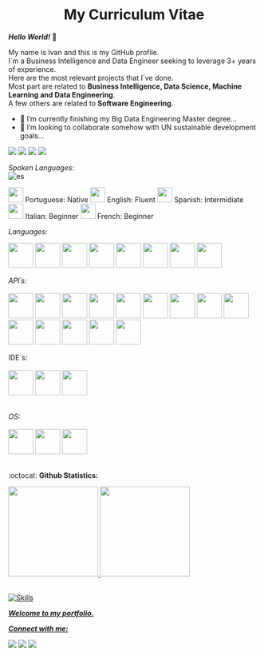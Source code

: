 <!DOCTYPE html>
<html lang="en">
<head>
    <meta charset="UTF-8">
    <h1 align="center">My Curriculum Vitae</h1>
</head>
            

<body>

***Hello World!*** 👋

My name is Ivan and this is my GitHub profile.<br/>
I´m a Business Intelligence and Data Engineer seeking to leverage 3+ years of experience.<br/>
Here are the most relevant projects that I´ve done.<br/>
Most part are related to **Business Intelligence, Data Science, Machine Learning and Data Engineering**.<br/>
A few others are related to **Software Engineering**.<br/>

- 🌱 I’m currently finishing my Big Data Engineering Master degree...
- 👯 I’m looking to collaborate somehow with UN sustainable development goals...

<img src="https://img.shields.io/badge/Bachelor-Production%20Engineering-blue" /> <img src="https://img.shields.io/badge/Master-Business%20Intelligence-yellow" /> <img src="https://img.shields.io/badge/Master-Data%20Engineering%20at%20IGTI-yellow" />
<img src="https://img.shields.io/badge/Master-Data%20Engineering%20at%20Purdue%20University-yellow" />

*Spoken Languages:*<br/>
![es]()

<img src="https://user-images.githubusercontent.com/67763471/179825097-f51303c7-75eb-4975-99c0-c8d8e5d86e7e.svg" width=30 heigth="30" /> Portuguese: Native     <img src="https://user-images.githubusercontent.com/67763471/179825666-9fa4ac93-a70e-4128-a62f-dec064199be2.png" width="30" heigth="30" /> English: Fluent     <img src="https://user-images.githubusercontent.com/67763471/179826733-23b80a09-0827-4f0e-b12a-16b1e643eb35.jpg" width="30" heigth="30" /> Spanish: Intermidiate     <img src="https://user-images.githubusercontent.com/67763471/179826227-e15c5b20-86e0-4b87-9406-08af122630a8.png" width="30" heigth="30" /> Italian: Beginner     <img src="https://user-images.githubusercontent.com/67763471/179826181-0776bc73-c3a7-4229-9d6f-c59dcf9939b4.png" width="30" heigth="30" /> French: Beginner

*Languages:*<br/>
    
<img src="https://cdn.jsdelivr.net/gh/devicons/devicon/icons/python/python-original-wordmark.svg" width="50" height="50" /> <img src="https://cdn.jsdelivr.net/gh/devicons/devicon/icons/java/java-original-wordmark.svg" width="50" height="50" /> <img src="https://cdn.jsdelivr.net/gh/devicons/devicon/icons/rstudio/rstudio-original.svg" width="50" height="50" /> <img src="https://cdn.jsdelivr.net/gh/devicons/devicon/icons/c/c-original.svg" width="50" height="50" /> <img src="https://cdn.jsdelivr.net/gh/devicons/devicon/icons/cplusplus/cplusplus-original.svg" width="50" height="50" /> <img src="https://cdn.jsdelivr.net/gh/devicons/devicon/icons/html5/html5-original.svg" width="50" height="50" /> <img src="https://cdn.jsdelivr.net/gh/devicons/devicon/icons/bash/bash-original.svg" width="50" height="50" /> <img src="https://cdn.jsdelivr.net/gh/devicons/devicon/icons/git/git-plain-wordmark.svg" width="50" height="50" />
<br/>
    
*API´s:*<br/>    
<img src="https://cdn.jsdelivr.net/gh/devicons/devicon/icons/azure/azure-original.svg" width="50" height="50" /> <img src="https://cdn.jsdelivr.net/gh/devicons/devicon/icons/amazonwebservices/amazonwebservices-original.svg" width="50" height="50" /> <img src="https://cdn.jsdelivr.net/gh/devicons/devicon/icons/apache/apache-original.svg" width="50" height="50" /> <img src="https://cdn.jsdelivr.net/gh/devicons/devicon/icons/jupyter/jupyter-original-wordmark.svg" width="50" height="50" /> <img src="https://cdn.jsdelivr.net/gh/devicons/devicon/icons/anaconda/anaconda-original.svg" width="50" height="50" /> <img src="https://cdn.jsdelivr.net/gh/devicons/devicon/icons/docker/docker-original-wordmark.svg" width="50" height="50" /> <img src="https://cdn.jsdelivr.net/gh/devicons/devicon/icons/postgresql/postgresql-original-wordmark.svg" width="50" height="50" /> <img src="https://cdn.jsdelivr.net/gh/devicons/devicon/icons/mysql/mysql-original-wordmark.svg" width="50" height="50" /> <img src="https://cdn.jsdelivr.net/gh/devicons/devicon/icons/microsoftsqlserver/microsoftsqlserver-plain-wordmark.svg" width="50" height="50" /> <img src="https://cdn.jsdelivr.net/gh/devicons/devicon/icons/mongodb/mongodb-plain-wordmark.svg" width="50" height="50" /> <img src="https://cdn.jsdelivr.net/gh/devicons/devicon/icons/neo4j/neo4j-original-wordmark.svg" width="50" height="50" /> <img src="https://cdn.jsdelivr.net/gh/devicons/devicon/icons/slack/slack-original.svg" width="50" height="50" /> <img src="https://cdn.jsdelivr.net/gh/devicons/devicon/icons/trello/trello-plain-wordmark.svg" width="50" height="50" /> <img src="https://cdn.jsdelivr.net/gh/devicons/devicon/icons/tensorflow/tensorflow-original.svg" width="50" height="50" />
<br/>
    
IDE´s:<br/>    
<img src="https://cdn.jsdelivr.net/gh/devicons/devicon/icons/visualstudio/visualstudio-plain.svg" width="50" height="50" /> <img src="https://cdn.jsdelivr.net/gh/devicons/devicon/icons/vscode/vscode-original-wordmark.svg" width="50" height="50" /> <img src="https://cdn.jsdelivr.net/gh/devicons/devicon/icons/pycharm/pycharm-original.svg" width="50" height="50" />   
<br/>
    
*OS:*<br/>    
<img src="https://cdn.jsdelivr.net/gh/devicons/devicon/icons/windows8/windows8-original.svg" width="50" height="50" /> <img src="https://cdn.jsdelivr.net/gh/devicons/devicon/icons/linux/linux-original.svg" width="50" height="50" /> <img src="https://cdn.jsdelivr.net/gh/devicons/devicon/icons/ubuntu/ubuntu-plain-wordmark.svg" width="50" height="50" />          
<br/>    

    
:octocat: **Github Statistics:**
<div>
    <a href="https://github.com/olivivan7">
    <img height="180em" src="https://github-readme-stats.vercel.app/api/top-langs/?username=olivivan7&layout=compact&langs_count=7&theme=dracula"/> <img height="180em" src="https://github-readme-stats.vercel.app/api?username=olivivan7&show_icons=true&theme=dracula&include_all_commits=true&count_private=true"/>
</div>
<br/>    

![Skills](https://user-images.githubusercontent.com/67763471/179779107-25f0930e-70ff-482c-89c1-f1dc74d66809.png)
    
***Welcome to my portfolio.***  
    
***Connect with me:***   
    <div>
        <a href = "mailto:contato@olivivan@gmail.com"><img src="https://img.shields.io/badge/Gmail-D14836?style=for-the-badge&logo=gmail&logoColor=white" target="_blank"></a>
        <a href="https://www.linkedin.com/in/ivanmdeoliveira7/" target="_blank"><img src="https://img.shields.io/badge/-LinkedIn-%230077B5?style=for-the-badge&logo=linkedin&logoColor=white" target="_blank"></a>
        <a href="https://instagram.com/ivanmdeoliveira7/" target="_blank"><img src="https://img.shields.io/badge/-Instagram-%23E4405F?style=for-the-badge&logo=instagram&logoColor=white" target="_blank"></a>      
    </div>   
</body>
</html>
        
        

